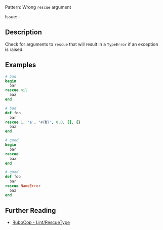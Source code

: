 Pattern: Wrong `rescue` argument

Issue: -

## Description

Check for arguments to `rescue` that will result in a `TypeError` if an exception is raised.

## Examples

```ruby
# bad
begin
  bar
rescue nil
  baz
end

# bad
def foo
  bar
rescue 1, 'a', "#{b}", 0.0, [], {}
  baz
end

# good
begin
  bar
rescue
  baz
end

# good
def foo
  bar
rescue NameError
  baz
end
```

## Further Reading

* [RuboCop - Lint/RescueType](https://docs.rubocop.org/rubocop/cops_lint.html#lintrescuetype)
